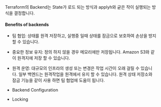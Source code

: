 Terraform의 Backend는 State가 로드 되는 방식과 applyh와 긑은 작이 실행되는 방식을 결정합니다.

#### Benefits of backends

* 팀 협업: 상태를 원격 저장하고, 실행중 일때 상태를 잠금으로 보호하여 손상을 방지 할 수 있습니다.
* 중요한 정보 유지: 정의 하지 않을 경우 메모리에만 저장됩니다. Amazon S3와 같이 원격지에 저장 할 수 있습니다.
* 원격 운영: 대규모의 인프라의 생성 또는 변경은 작업 시간이 오래 걸릴 수 있습니다. 일부 백엔드는 원격작업을 원격에서 유지 할 수 있습니다. 원격 상태 저장소와 잠금 기능을 같이 사용 하면 팀 협업에 도움이 됩니다.
	
* Backend Configuration
* Locking

